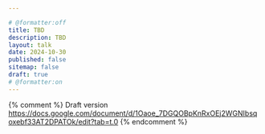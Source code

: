 ```yaml
---

# @formatter:off
title: TBD
description: TBD
layout: talk
date: 2024-10-30
published: false
sitemap: false
draft: true
# @formatter:on
---
```

{% comment %}
Draft version https://docs.google.com/document/d/1Oaoe_7DGQOBpKnRxOEj2WGNIbsqoxebf33AT2DPATOk/edit?tab=t.0
{% endcomment %}
